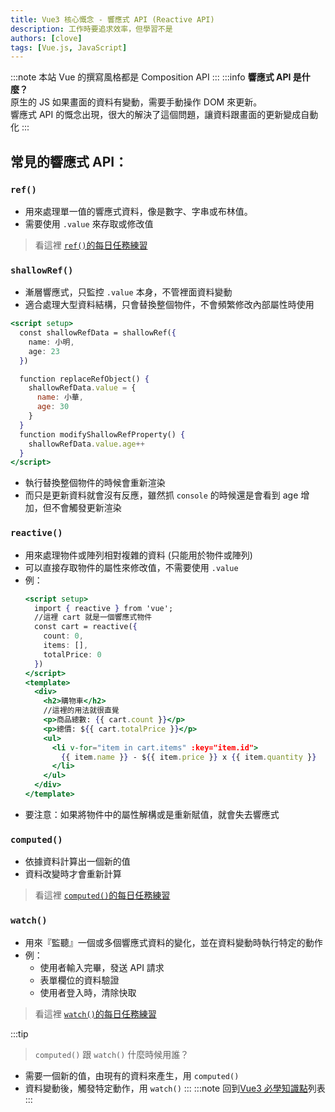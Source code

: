 ```yaml
---
title: Vue3 核心慨念 - 響應式 API (Reactive API)
description: 工作時要追求效率，但學習不是
authors: [clove]
tags: [Vue.js, JavaScript]
---
```

:::note
本站 Vue 的撰寫風格都是 Composition API
:::
:::info
**響應式 API 是什麼？**\
原生的 JS 如果畫面的資料有變動，需要手動操作 DOM 來更新。\
響應式 API 的慨念出現，很大的解決了這個問題，讓資料跟畫面的更新變成自動化
:::

## 常見的響應式 API：

### `ref()`
- 用來處理單一值的響應式資料，像是數字、字串或布林值。
- 需要使用 `.value` 來存取或修改值

> 看這裡 [`ref()`的每日任務練習](../vue-daily/10.methods.md)

### `shallowRef()`
- 漸層響應式，只監控 `.value` 本身，不管裡面資料變動
- 適合處理大型資料結構，只會替換整個物件，不會頻繁修改內部屬性時使用
```jsx
<script setup>
  const shallowRefData = shallowRef({
    name: 小明,
    age: 23
  })

  function replaceRefObject() {
    shallowRefData.value = {
      name: 小華,
      age: 30
    }
  }
  function modifyShallowRefProperty() {
    shallowRefData.value.age++
  }
</script>
```
- 執行替換整個物件的時候會重新渲染
- 而只是更新資料就會沒有反應，雖然抓 `console` 的時候還是會看到 age 增加，但不會觸發更新渲染

### `reactive()`
- 用來處理物件或陣列相對複雜的資料 (只能用於物件或陣列)
- 可以直接存取物件的屬性來修改值，不需要使用 `.value`
- 例：
  ```jsx
  <script setup>
    import { reactive } from 'vue';
    //這裡 cart 就是一個響應式物件
    const cart = reactive({
      count: 0,
      items: [],
      totalPrice: 0
    })
  </script>
  <template>
    <div>
      <h2>購物車</h2>
      //這裡的用法就很直覺
      <p>商品總數: {{ cart.count }}</p>
      <p>總價: ${{ cart.totalPrice }}</p>
      <ul>
        <li v-for="item in cart.items" :key="item.id">
          {{ item.name }} - ${{ item.price }} x {{ item.quantity }}
        </li>
      </ul>
    </div>
  </template>
  ```
- 要注意：如果將物件中的屬性解構或是重新賦值，就會失去響應式

### `computed()`
- 依據資料計算出一個新的值
- 資料改變時才會重新計算

> 看這裡 [`computed()`的每日任務練習](../vue-daily/11.computed.md)

### `watch()`
- 用來『監聽』一個或多個響應式資料的變化，並在資料變動時執行特定的動作
- 例：
  - 使用者輸入完畢，發送 API 請求
  - 表單欄位的資料驗證
  - 使用者登入時，清除快取

> 看這裡 [`watch()`的每日任務練習](../vue-daily/12.watch.md)

:::tip
> `computed()` 跟 `watch()` 什麼時候用誰？
- 需要一個新的值，由現有的資料來產生，用 `computed()`
- 資料變動後，觸發特定動作，用 `watch()`
:::
:::note
回到[Vue3 必學知識點](/docs/Vue-base/intro)列表
:::